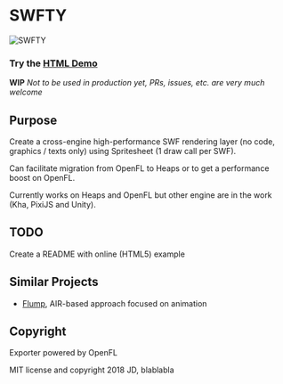 # SWFTY

![SWFTY](https://github.com/starburst997/SWFTY/raw/master/ref/swfty.gif)

### Try the [HTML Demo](https://starburst997.github.io/SWFTY/)

**WIP** *Not to be used in production yet, PRs, issues, etc. are very much welcome*

## Purpose
Create a cross-engine high-performance SWF rendering layer (no code, graphics / texts only) using Spritesheet (1 draw call per SWF).

Can facilitate migration from OpenFL to Heaps or to get a performance boost on OpenFL.

Currently works on Heaps and OpenFL but other engine are in the work (Kha, PixiJS and Unity).

## TODO
Create a README with online (HTML5) example

## Similar Projects

* [Flump](https://github.com/tconkling/flump), AIR-based approach focused on animation

## Copyright
Exporter powered by OpenFL

MIT license and copyright 2018 JD, blablabla
